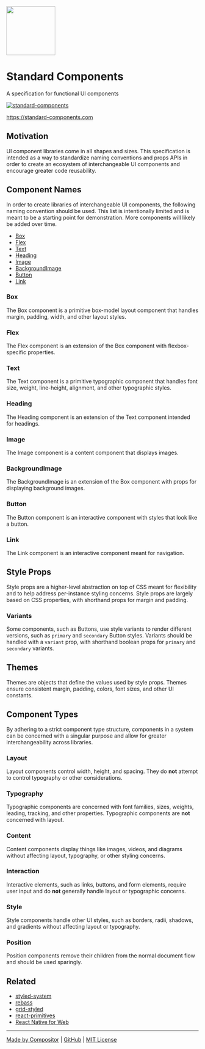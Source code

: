 
<img src='https://compositor.io/logo/dist/standard.png' width='128' height='128' />

# Standard Components

A specification for functional UI components

[![standard-components][badge]][std]

[badge]: https://img.shields.io/badge/standard-components-blue.svg?style=flat-square&longCache=true
[std]: https://github.com/standard-components/standard-components

https://standard-components.com

## Motivation

UI component libraries come in all shapes and sizes.
This specification is intended as a way to standardize
naming conventions and props APIs in order to create an ecosystem
of interchangeable UI components and encourage greater code reusability.


## Component Names

In order to create libraries of interchangeable UI components,
the following naming convention should be used.
This list is intentionally limited and is meant to be a starting
point for demonstration. More components will likely be added over time.

- [Box](#Box)
- [Flex](#Flex)
- [Text](#Text)
- [Heading](#Heading)
- [Image](#Image)
- [BackgroundImage](#BackgroundImage)
- [Button](#Button)
- [Link](#Link)

### Box

The Box component is a primitive box-model layout component
that handles margin, padding, width, and other layout styles.

### Flex

The Flex component is an extension of the Box component
with flexbox-specific properties.

### Text

The Text component is a primitive typographic component
that handles font size, weight, line-height, alignment, and other typographic styles.

### Heading

The Heading component is an extension of the Text component
intended for headings.

### Image

The Image component is a content component that displays images.

### BackgroundImage

The BackgroundImage is an extension of the Box component
with props for displaying background images.

### Button

The Button component is an interactive component with styles that look like a button.

### Link

The Link component is an interactive component meant for navigation.


## Style Props

Style props are a higher-level abstraction on top of CSS
meant for flexibility and to help address per-instance styling concerns.
Style props are largely based on CSS properties, with shorthand props for margin and padding.

### Variants

Some components, such as Buttons, use style variants to render different
versions, such as `primary` and `secondary` Button styles.
Variants should be handled with a `variant` prop, with shorthand boolean props for `primary` and `secondary` variants.

## Themes

Themes are objects that define the values used by style props.
Themes ensure consistent margin, padding, colors, font sizes, and other UI constants.


## Component Types

By adhering to a strict component type structure, components in a system can be concerned with a singular purpose and allow for greater interchangeability across libraries.

### Layout

Layout components control width, height, and spacing.
They do **not** attempt to control typography or other considerations.

### Typography

Typographic components are concerned with font families, sizes, weights, leading, tracking, and other properties.
Typographic components are **not** concerned with layout.

### Content

Content components display things like images, videos, and diagrams without affecting layout, typography, or other styling concerns.

### Interaction

Interactive elements, such as links, buttons, and form elements, require user input and do **not** generally handle layout or typographic concerns.

### Style

Style components handle other UI styles, such as borders, radii, shadows, and gradients without affecting layout or typography.

### Position

Position components remove their children from the normal document flow and should be used sparingly.


## Related

- [styled-system][sys]
- [rebass](https://github.com/jxnblk/rebass)
- [grid-styled](https://github.com/jxnblk/grid-styled)
- [react-primitives](https://github.com/lelandrichardson/react-primitives)
- [React Native for Web](https://github.com/necolas/react-native-web/)

---

[Made by Compositor][c8r] | [GitHub](https://github.com/standard-components/standard-components) | [MIT License](LICENSE.md)

[c8r]: https://compositor.io
[sys]: https://github.com/jxnblk/styled-system
